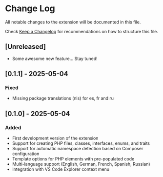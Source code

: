 # Change Log

All notable changes to the extension will be documented in this file.

Check [Keep a Changelog](http://keepachangelog.com/) for recommendations on how to structure this file.

## [Unreleased]

- Some awesome new feature... Stay tuned!


## [0.1.1] - 2025-05-04

### Fixed

- Missing package translations (nls) for es, fr and ru


## [0.1.0] - 2025-05-04

### Added
- First development version of the extension
- Support for creating PHP files, classes, interfaces, enums, and traits
- Support for automatic namespace detection based on Composer configuration
- Template options for PHP elements with pre-populated code
- Multi-language support (English, German, French, Spanish, Russian)
- Integration with VS Code Explorer context menu